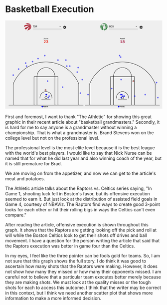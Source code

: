 # Basketball Execution 

![](https://github.com/rashadwest/rashadwest.github.io/blob/master/_posts/raptors%20vs%20celtics%203s.png?raw=true)

First and foremost, I want to thank "The Athletic" for showing this great graphic in their recent article about "basketball grandmasters." Secondly,  it is hard for me to say anyone is a grandmaster without winning a championship.  That is what a grandmaster is. Brand Stevens won on the college level but not on the professional level.

The professional level is the most elite level because it is the best league with the world's best players.  I would like to say that Nick Nurse can be named that for what he did last year 
and also winning coach of the year, but it is still premature for Brad.  

We are moving on from the appetizer, and now we can get to the article's meat and potatoes. 

The Athletic article talks about the Raptors vs. Celtics series saying, "In Game 1, shooting luck fell in Boston's favor, but its offensive execution seemed to earn it. But just look at the distribution of assisted field goals in Game 4, courtesy of NBAViz. The Raptors find ways to create good 3-point looks for each other or hit their rolling bigs in ways the Celtics can't even compare."

After reading the article, offensive execution is shown throughout this graph.  It shows that the Raptors are getting looking off the pick and roll at will while the 
Boston Celtics look to get their shots off drives and ball movement.  I have a question for the person writing the article that said that the Raptors execution was better in game four than the Celtics. 

In my eyes, I feel like the three pointer can be fools gold for teams.  So, I am not sure that this graph shows the full story.  I do think it was good to ascertain how many shots that the Raptors were making.  However, it does not show how many they missed or how many their opponents missed.  I am careful not to believe that a particular team executes better merely because they are making shots.  We must look at the quality misses or the tough shots for each to access this outcome.  I think that
the writer may be correct in this context, but I think we need another scatter plot that shows more information to make a more informed decision.  

